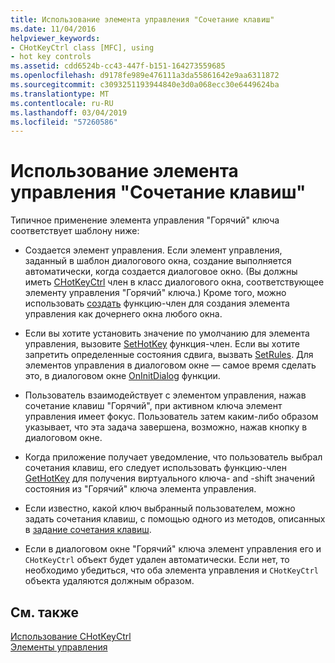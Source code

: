 ```yaml
---
title: Использование элемента управления "Сочетание клавиш"
ms.date: 11/04/2016
helpviewer_keywords:
- CHotKeyCtrl class [MFC], using
- hot key controls
ms.assetid: cdd6524b-cc43-447f-b151-164273559685
ms.openlocfilehash: d9178fe989e476111a3da55861642e9aa6311872
ms.sourcegitcommit: c3093251193944840e3d0a068ecc30e6449624ba
ms.translationtype: MT
ms.contentlocale: ru-RU
ms.lasthandoff: 03/04/2019
ms.locfileid: "57260586"
---
```

# <a name="using-a-hot-key-control"></a>Использование элемента управления "Сочетание клавиш"

Типичное применение элемента управления "Горячий" ключа соответствует шаблону ниже:

- Создается элемент управления. Если элемент управления, заданный в шаблон диалогового окна, создание выполняется автоматически, когда создается диалоговое окно. (Вы должны иметь [CHotKeyCtrl](../mfc/reference/chotkeyctrl-class.md) член в класс диалогового окна, соответствующее элементу управления "Горячий" ключа.) Кроме того, можно использовать [создать](../mfc/reference/chotkeyctrl-class.md#create) функцию-член для создания элемента управления как дочернего окна любого окна.

- Если вы хотите установить значение по умолчанию для элемента управления, вызовите [SetHotKey](../mfc/reference/chotkeyctrl-class.md#sethotkey) функция-член. Если вы хотите запретить определенные состояния сдвига, вызвать [SetRules](../mfc/reference/chotkeyctrl-class.md#setrules). Для элементов управления в диалоговом окне — самое время сделать это, в диалоговом окне [OnInitDialog](../mfc/reference/cdialog-class.md#oninitdialog) функции.

- Пользователь взаимодействует с элементом управления, нажав сочетание клавиш "Горячий", при активном ключа элемент управления имеет фокус. Пользователь затем каким-либо образом указывает, что эта задача завершена, возможно, нажав кнопку в диалоговом окне.

- Когда приложение получает уведомление, что пользователь выбрал сочетания клавиш, его следует использовать функцию-член [GetHotKey](../mfc/reference/chotkeyctrl-class.md#gethotkey) для получения виртуального ключа- and -shift значений состояния из "Горячий" ключа элемента управления.

- Если известно, какой ключ выбранный пользователем, можно задать сочетания клавиш, с помощью одного из методов, описанных в [задание сочетания клавиш](../mfc/setting-a-hot-key.md).

- Если в диалоговом окне "Горячий" ключа элемент управления его и `CHotKeyCtrl` объект будет удален автоматически. Если нет, то необходимо убедиться, что оба элемента управления и `CHotKeyCtrl` объекта удаляются должным образом.

## <a name="see-also"></a>См. также

[Использование CHotKeyCtrl](../mfc/using-chotkeyctrl.md)<br/>
[Элементы управления](../mfc/controls-mfc.md)
